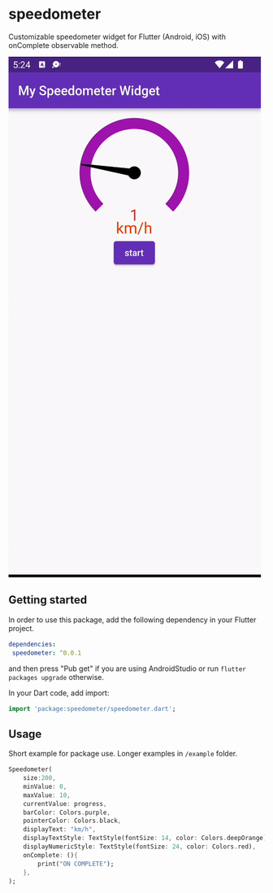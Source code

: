 # speedometer

Customizable speedometer widget for Flutter (Android, iOS) with onComplete observable method.

![Image](https://github.com/AlxGration/FlutterWidget/blob/main/img/screen.gif)

## Getting started

In order to use this package, add the following dependency in your Flutter project.
```yaml
dependencies:
 speedometer: ^0.0.1
```
and then press "Pub get" if you are using AndroidStudio or run `flutter packages upgrade` otherwise.

In your Dart code, add import:
```dart
import 'package:speedometer/speedometer.dart';
```

## Usage

Short example for package use. Longer examples in `/example` folder. 

```dart
Speedometer(
    size:200,
    minValue: 0,
    maxValue: 10,
    currentValue: progress,
    barColor: Colors.purple,
    pointerColor: Colors.black,
    displayText: "km/h",
    displayTextStyle: TextStyle(fontSize: 14, color: Colors.deepOrange),
    displayNumericStyle: TextStyle(fontSize: 24, color: Colors.red),
    onComplete: (){
        print("ON COMPLETE");
    },
);
```
